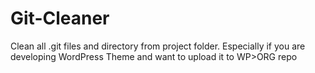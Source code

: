 Git-Cleaner
===========

Clean all .git files and directory from project folder. Especially if you are developing WordPress Theme and want to upload it to WP>ORG repo
